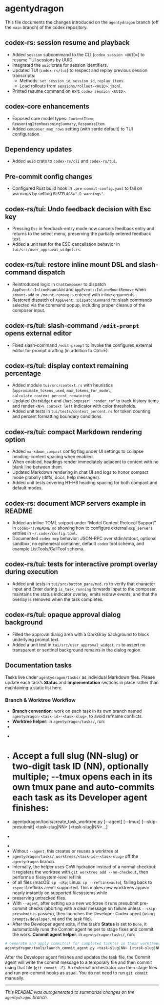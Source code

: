 # agentydragon

This file documents the changes introduced on the `agentydragon` branch
(off the `main` branch) of the codex repository.

## codex-rs: session resume and playback
- Added `session` subcommand to the CLI (`codex session <UUID>`) to resume TUI sessions by UUID.
- Integrated the `uuid` crate for session identifiers.
- Updated TUI (`codex-rs/tui`) to respect and replay previous session transcripts:
  - Methods: `set_session_id`, `session_id`, `replay_items`.
  - Load rollouts from `sessions/rollout-<UUID>.jsonl`.
- Printed resume command on exit: `codex session <UUID>`.

## codex-core enhancements
- Exposed core model types: `ContentItem`, `ReasoningItemReasoningSummary`, `ResponseItem`.
- Added `composer_max_rows` setting (with serde default) to TUI configuration.

## Dependency updates
- Added `uuid` crate to `codex-rs/cli` and `codex-rs/tui`.

## Pre-commit config changes
- Configured Rust build hook in `.pre-commit-config.yaml` to fail on warnings by setting `RUSTFLAGS="-D warnings"`.

## codex-rs/tui: Undo feedback decision with Esc key
- Pressing `Esc` in feedback-entry mode now cancels feedback entry and returns to the select menu, preserving the partially entered feedback text.
- Added a unit test for the ESC cancellation behavior in `tui/src/user_approval_widget.rs`.

## codex-rs/tui: restore inline mount DSL and slash-command dispatch
- Reintroduced logic in `ChatComposer` to dispatch `AppEvent::InlineMountAdd` and `AppEvent::InlineMountRemove` when `/mount-add` or `/mount-remove` is entered with inline arguments.
- Restored dispatch of `AppEvent::DispatchCommand` for slash commands selected via the command popup, including proper cleanup of the composer input.

## codex-rs/tui: slash-command `/edit-prompt` opens external editor
- Fixed slash-command `/edit-prompt` to invoke the configured external editor for prompt drafting (in addition to Ctrl+E).

## codex-rs/tui: display context remaining percentage
  - Added module `tui/src/context.rs` with heuristics (`approximate_tokens_used`, `max_tokens_for_model`, `calculate_context_percent_remaining`).
  - Updated `ChatWidget` and `ChatComposer::render_ref` to track history items and render `<N>% context left` indicator with color thresholds.
  - Added unit tests in `tui/tests/context_percent.rs` for token counting and percent formatting boundary conditions.

## codex-rs/tui: compact Markdown rendering option
  - Added `markdown_compact` config flag under UI settings to collapse heading-content spacing when enabled.
  - When enabled, headings render immediately adjacent to content with no blank line between them.
  - Updated Markdown rendering in chat UI and logs to honor compact mode globally (diffs, docs, help messages).
  - Added unit tests covering H1–H6 heading spacing for both compact and default modes.
## codex-rs: document MCP servers example in README
- Added an inline TOML snippet under “Model Context Protocol Support” in `codex-rs/README.md` showing how to configure external `mcp_servers` entries in `~/.codex/config.toml`.
- Documented `codex mcp` behavior: JSON-RPC over stdin/stdout, optional sandbox, no ephemeral container, default `codex` tool schema, and example ListTools/CallTool schema.

## codex-rs/tui: tests for interactive prompt overlay during execution
  - Added unit tests in `tui/src/bottom_pane/mod.rs` to verify that character input and Enter during `is_task_running` forwards input to the composer, maintains the status indicator overlay, emits redraw events, and that the overlay is removed when the task completes.

## codex-rs/tui: opaque approval dialog background
- Filled the approval dialog area with a DarkGray background to block underlying prompt text.
- Added a unit test in `tui/src/user_approval_widget.rs` to assert no transparent or sentinel background remains in the dialog region.

## Documentation tasks

Tasks live under `agentydragon/tasks/` as individual Markdown files. Please update each task’s **Status** and **Implementation** sections in place rather than maintaining a static list here.

### Branch & Worktree Workflow

- **Branch convention**: work on each task in its own branch named `agentydragon-<task-id>-<task-slug>`, to avoid refname conflicts.
- **Worktree helper**: in `agentydragon/tasks/`, run:
-
-   ```sh
-   # Accept a full slug (NN-slug) or two-digit task ID (NN), optionally multiple; --tmux opens each in its own tmux pane and auto-commits each task as its Developer agent finishes:
-   agentydragon/tools/create_task_worktree.py [--agent] [--tmux] [--skip-presubmit] <task-slug|NN> [<task-slug|NN>...]
-   ```
-
-  Without `--agent`, this creates or reuses a worktree at
-  `agentydragon/tasks/.worktrees/<task-id>-<task-slug>` off the `agentydragon` branch.
-  Internally, the helper uses CoW hydration instead of a normal checkout: it registers the worktree with `git worktree add --no-checkout`, then performs a filesystem-level reflink
-  of all files (macOS: `cp -cRp`; Linux: `cp --reflink=auto`), falling back to `rsync` if reflinks aren’t supported. This makes new worktrees appear nearly instantly on supported filesystems while
-  preserving untracked files.
  -  With `--agent`, after setting up a new worktree it runs presubmit pre-commit checks (aborting with a clear message on failure unless `--skip-presubmit` is passed), then launches the Developer Codex agent (using `prompts/developer.md` and the task file).
  -  After the Developer agent exits, if the task’s **Status** is set to `Done`, it automatically runs the Commit agent helper to stage fixes and commit the work.
**Commit agent helper**: in `agentydragon/tasks/`, run:

```sh
# Generate and apply commit(s) for completed task(s) in their worktrees:
agentydragon/tools/launch_commit_agent.py <task-slug|NN> [<task-slug|NN>...]
```

After the Developer agent finishes and updates the task file, the Commit agent will write the commit message to a temporary file and then commit using that file (`git commit -F`). An external orchestrator can then stage files and run pre-commit hooks as usual. You do not need to run `git commit` manually.

---

*This README was autogenerated to summarize changes on the `agentydragon` branch.*
